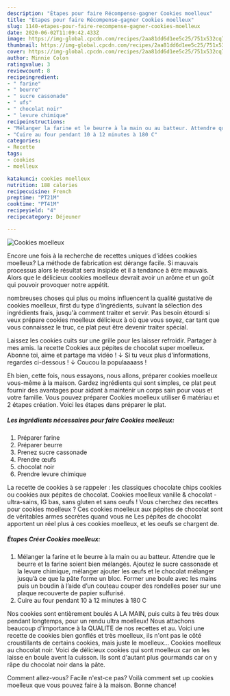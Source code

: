 ```yaml
---
description: "Étapes pour faire Récompense-gagner Cookies moelleux"
title: "Étapes pour faire Récompense-gagner Cookies moelleux"
slug: 1140-etapes-pour-faire-recompense-gagner-cookies-moelleux
date: 2020-06-02T11:09:42.433Z
image: https://img-global.cpcdn.com/recipes/2aa81dd6d1ee5c25/751x532cq70/cookies-moelleux-photo-principale-de-la-recette.jpg
thumbnail: https://img-global.cpcdn.com/recipes/2aa81dd6d1ee5c25/751x532cq70/cookies-moelleux-photo-principale-de-la-recette.jpg
cover: https://img-global.cpcdn.com/recipes/2aa81dd6d1ee5c25/751x532cq70/cookies-moelleux-photo-principale-de-la-recette.jpg
author: Minnie Colon
ratingvalue: 3
reviewcount: 8
recipeingredient:
- " farine"
- " beurre"
- " sucre cassonade"
- " ufs"
- " chocolat noir"
- " levure chimique"
recipeinstructions:
- "Mélanger la farine et le beurre à la main ou au batteur. Attendre que le beurre et la farine soient bien mélangés. Ajoutez le sucre cassonade et la levure chimique, mélanger ajouter les œufs et le chocolat mélanger jusqu’à ce que la pâte forme un bloc. Former une boule avec les mains puis un boudin à l’aide d’un couteau couper des rondelles poser sur une plaque recouverte de papier sulfurisé."
- "Cuire au four pendant 10 à 12 minutes à 180 C"
categories:
- Recette
tags:
- cookies
- moelleux

katakunci: cookies moelleux 
nutrition: 188 calories
recipecuisine: French
preptime: "PT21M"
cooktime: "PT41M"
recipeyield: "4"
recipecategory: Déjeuner

---
```



![Cookies moelleux](https://img-global.cpcdn.com/recipes/2aa81dd6d1ee5c25/751x532cq70/cookies-moelleux-photo-principale-de-la-recette.jpg)

Encore une fois à la recherche de recettes uniques d'idées cookies moelleux? La méthode de fabrication est dérange facile. Si mauvais processus alors le résultat sera insipide et il a tendance à être mauvais. Alors que le délicieux cookies moelleux devrait avoir un arôme et un goût qui pouvoir provoquer notre appétit.

nombreuses choses qui plus ou moins influencent la qualité gustative de cookies moelleux, first du type d'ingrédients, suivant la sélection des ingrédients frais, jusqu'à comment traiter et servir. Pas besoin étourdi si veux prépare cookies moelleux délicieux à où que vous soyez, car tant que vous connaissez le truc, ce plat peut être devenir traiter spécial.

Laissez les cookies cuits sur une grille pour les laisser refroidir. Partager à mes amis. la recette Cookies aux pépites de chocolat super moelleux. Abonne toi, aime et partage ma vidéo ! ↓ Si tu veux plus d&#39;informations, regardes ci-dessous ! ↓ Coucou la populaaaass !


Eh bien, cette fois, nous essayons, nous allons, préparer cookies moelleux vous-même à la maison. Gardez ingrédients qui sont simples, ce plat peut fournir des avantages pour aidant à maintenir un corps sain pour vous et votre famille. Vous pouvez préparer Cookies moelleux utiliser 6 matériau et 2 étapes création. Voici les étapes dans préparer le plat.

<!--inarticleads1-->

##### Les ingrédients nécessaires pour faire Cookies moelleux:

1. Préparer  farine
1. Préparer  beurre
1. Prenez  sucre cassonade
1. Prendre  œufs
1.   chocolat noir
1. Prendre  levure chimique


La recette de cookies à se rappeler : les classiques chocolate chips cookies ou cookies aux pépites de chocolat. Cookies moelleux vanille &amp; chocolat - ultra-sains, IG bas, sans gluten et sans oeufs ! Vous cherchez des recettes pour cookies moelleux ? Ces cookies moelleux aux pépites de chocolat sont de véritables armes secrètes quand vous ne Les pépites de chocolat apportent un réel plus à ces cookies moelleux, et les oeufs se chargent de. 

<!--inarticleads2-->

##### Étapes Créer Cookies moelleux:

1. Mélanger la farine et le beurre à la main ou au batteur. Attendre que le beurre et la farine soient bien mélangés. Ajoutez le sucre cassonade et la levure chimique, mélanger ajouter les œufs et le chocolat mélanger jusqu’à ce que la pâte forme un bloc. Former une boule avec les mains puis un boudin à l’aide d’un couteau couper des rondelles poser sur une plaque recouverte de papier sulfurisé.
1. Cuire au four pendant 10 à 12 minutes à 180 C


Nos cookies sont entièrement boulés A LA MAIN, puis cuits à feu très doux pendant longtemps, pour un rendu ultra moelleux! Nous attachons beaucoup d&#39;importance à la QUALITE de nos recettes et au. Voici une recette de cookies bien gonflés et très moelleux, ils n&#39;ont pas le côté croustillants de certains cookies, mais juste le moelleux… Cookies moelleux au chocolat noir. Voici de délicieux cookies qui sont moelleux car on les laisse en boule avent la cuisson. Ils sont d&#39;autant plus gourmands car on y râpe du chocolat noir dans la pâte. 


Comment allez-vous? Facile n'est-ce pas? Voilà comment set up cookies moelleux que vous pouvez faire à la maison. Bonne chance!
